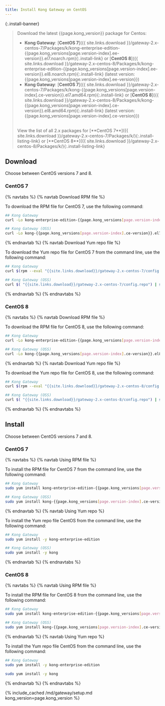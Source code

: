 ```yaml
---
title: Install Kong Gateway on CentOS
---
```


<!-- Banner with links to latest downloads -->
<!-- The install-link and install-listing-link classes are used for tracking, do not remove -->

{:.install-banner}
> Download the latest {{page.kong_version}} package for Centos:
> * **Kong Gateway**:
> [**CentOS 7**]({{ site.links.download }}/gateway-2.x-centos-7/Packages/k/kong-enterprise-edition-{{page.kong_versions[page.version-index].ee-version}}.el7.noarch.rpm){:.install-link} or
> [**CentOS 8**]({{ site.links.download }}/gateway-2.x-centos-8/Packages/k/kong-enterprise-edition-{{page.kong_versions[page.version-index].ee-version}}.el8.noarch.rpm){:.install-link}
> (latest version: {{page.kong_versions[page.version-index].ee-version}})
> * **Kong Gateway**:
> [**CentOS 7**]({{ site.links.download }}/gateway-2.x-centos-7/Packages/k/kong-{{page.kong_versions[page.version-index].ce-version}}.el7.amd64.rpm){:.install-link} or
> [**CentOS 8**]({{ site.links.download }}/gateway-2.x-centos-8/Packages/k/kong-{{page.kong_versions[page.version-index].ce-version}}.el8.amd64.rpm){:.install-link}
> (latest version: {{page.kong_versions[page.version-index].ce-version}})
> 
> <br>
> <span class="install-subtitle">View the list of all 2.x packages for
> [**CentOS 7**]({{ site.links.download }}/gateway-2.x-centos-7/Packages/k/){:.install-listing-link} or
> [**CentOS 8**]({{ site.links.download }}/gateway-2.x-centos-8/Packages/k/){:.install-listing-link} </span>

## Download

Choose between CentOS versions 7 and 8.

### CentOS 7

{% navtabs %}
{% navtab Download RPM file %}

To download the RPM file for CentOS 7, use the following command:

```bash
## Kong Gateway
curl -Lo kong-enterprise-edition-{{page.kong_versions[page.version-index].ee-version}}.el7.noarch.rpm $( rpm --eval "{{ site.links.download }}/gateway-2.x-centos-7/Packages/k/kong-enterprise-edition-{{page.kong_versions[page.version-index].ee-version}}.el7.noarch.rpm")
```

```bash
## Kong Gateway (OSS)
curl -Lo kong-{{page.kong_versions[page.version-index].ce-version}}.el7.amd64.rpm $(rpm --eval "{{ site.links.download }}/gateway-2.x-centos-7/Packages/k/kong-{{page.kong_versions[page.version-index].ce-version}}.el7.amd64.rpm")
```

{% endnavtab %}
{% navtab Download Yum repo file %}

To download the Yum repo file for CentOS 7 from the command line, use the following command:

```bash
## Kong Gateway
curl $(rpm --eval "{{site.links.download}}/gateway-2.x-centos-7/config.repo") | sudo tee /etc/yum.repos.d/kong-enterprise-edition.repo
```

```bash
## Kong Gateway (OSS)
curl $( "{{site.links.download}}/gateway-2.x-centos-7/config.repo") | sudo tee /etc/yum.repos.d/kong.repo
```

{% endnavtab %}
{% endnavtabs %}

### CentOS 8

{% navtabs %}
{% navtab Download RPM file %}

To download the RPM file for CentOS 8, use the following command:

```bash
## Kong Gateway
curl -Lo kong-enterprise-edition-{{page.kong_versions[page.version-index].ee-version}}.el8.noarch.rpm $( rpm --eval "{{ site.links.download }}/gateway-2.x-centos-8/Packages/k/kong-enterprise-edition-{{page.kong_versions[page.version-index].ee-version}}.el8.noarch.rpm")
```

```bash
## Kong Gateway (OSS)
curl -Lo kong-{{page.kong_versions[page.version-index].ce-version}}.el8.amd64.rpm $(rpm --eval "{{ site.links.download }}/gateway-2.x-centos-8/Packages/k/kong-{{page.kong_versions[page.version-index].ce-version}}.el8.amd64.rpm")
```

{% endnavtab %}
{% navtab Download Yum repo file %}

To download the Yum repo file for CentOS 8, use the following command:

```bash
## Kong Gateway
curl $(rpm --eval "{{site.links.download}}/gateway-2.x-centos-8/config.repo") | sudo tee /etc/yum.repos.d/kong-enterprise-edition.repo
```

```bash
## Kong Gateway (OSS)
curl $( "{{site.links.download}}/gateway-2.x-centos-8/config.repo") | sudo tee /etc/yum.repos.d/kong.repo
```

{% endnavtab %}
{% endnavtabs %}

## Install

Choose between CentOS versions 7 and 8.

### CentOS 7

{% navtabs %}
{% navtab Using RPM file %}

To install the RPM file for CentOS 7 from the command line, use the following command:

```bash
## Kong Gateway
sudo yum install kong-enterprise-edition-{{page.kong_versions[page.version-index].ee-version}}.el7.noarch.rpm
```

```bash
## Kong Gateway (OSS)
sudo yum install kong-{{page.kong_versions[page.version-index].ce-version}}.el7.amd64.rpm
```

{% endnavtab %}
{% navtab Using Yum repo %}

To install the Yum repo file CentOS from the command line, use the following command:

```bash
## Kong Gateway
sudo yum install -y kong-enterprise-edition
```

```bash
## Kong Gateway (OSS)
sudo yum install -y kong
```

{% endnavtab %}
{% endnavtabs %}

### CentOS 8

{% navtabs %}
{% navtab Using RPM file %}

To install the RPM file for CentOS 8 from the command line, use the following command:

```bash
## Kong Gateway
sudo yum install kong-enterprise-edition-{{page.kong_versions[page.version-index].ee-version}}.el8.noarch.rpm
```

```bash
## Kong Gateway (OSS)
sudo yum install kong-{{page.kong_versions[page.version-index].ce-version}}.el8.amd64.rpm
```

{% endnavtab %}
{% navtab Using Yum repo %}

To install the Yum repo file CentOS from the command line, use the following command:

```bash
## Kong Gateway
sudo yum install -y kong-enterprise-edition
```

```bash
sudo yum install -y kong
```

{% endnavtab %}
{% endnavtabs %}

<!-- Setup content shared between all Linux installation topics: Amazon Linux, CentOS, Ubuntu, and RHEL.
Includes the following sections: Setup configs, Using a database, Using a yaml declarative config file,
Using a yaml declarative config file, Verify install, Enable and configure Kong Manager, Enable Dev Portal,
Support, and Next Steps.

Located in the app/_includes/md/gateway folder.

See https://docs.konghq.com/contributing/includes/ for more information about using includes in this project.
-->

{% include_cached /md/gateway/setup.md kong_version=page.kong_version %}
